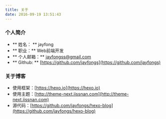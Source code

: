 ```yaml
---
title: 关于
date: 2016-09-19 13:51:43
---
```


### 个人简介
  - ** 姓名： ** jayfong
  - ** 职业：** Web前端开发
  - ** 个人邮箱：** jayfongss@gmail.com
  - ** Github: ** [https://github.com/jayfongs](https://github.com/jayfongs)

### 关于博客
  * 使用框架：[https://hexo.io](https://hexo.io)
  * 使用主题：[http://theme-next.iissnan.com](http://theme-next.iissnan.com)
  * 源代码：[https://github.com/jayfongs/hexo-blog](https://github.com/jayfongs/hexo-blog)
